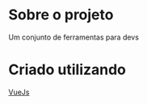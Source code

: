 
# Sobre o projeto
Um conjunto de ferramentas para devs

# Criado utilizando
[VueJs](https://vuejs.org/)
